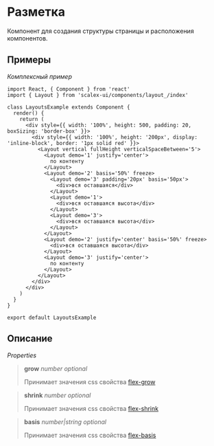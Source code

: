 # Разметка

Компонент для создания структуры страницы и расположения компонентов.


## Примеры

*Комплексный пример*

```
import React, { Component } from 'react'
import { Layout } from 'scalex-ui/components/layout_/index'

class LayoutsExample extends Component {
  render() {
    return (
      <div style={{ width: '100%', height: 500, padding: 20, boxSizing: 'border-box' }}>
        <div style={{ width: '100%', height: '200px', display: 'inline-block', border: '1px solid red' }}>
          <Layout vertical fullHeight verticalSpaceBetween='5'>
            <Layout demo='1' justify='center'>
              по контенту
            </Layout>
            <Layout demo='2' basis='50%' freeze>
              <Layout demo='3' padding='20px' basis='50px'>
                <div>вся оставшаяся</div>
              </Layout>
              <Layout demo='1'>
                <div>вся оставшаяся высота</div>
              </Layout>
              <Layout demo='3'>
                <div>вся оставшаяся высота</div>
              </Layout>
            </Layout>
            <Layout demo='2' justify='center' basis='50%' freeze>
              <div>вся оставшаяся высота</div>
            </Layout>
            <Layout demo='3' justify='center'>
              по контенту
            </Layout>
          </Layout>
        </div>
      </div>
    )
  }
}

export default LayoutsExample
```

## Описание

*Properties*

> **grow** *number optional*
> 
> Принимает значения css свойства [flex-grow](https://drafts.csswg.org/css-flexbox-1/#propdef-flex-grow)

> **shrink** *number optional*
> 
> Принимает значения css свойства [flex-shrink](https://drafts.csswg.org/css-flexbox-1/#propdef-flex-shrink)

> **basis** *number|string optional*
> 
> Принимает значения css свойства [flex-basis](https://drafts.csswg.org/css-flexbox-1/#propdef-flex-basis)

